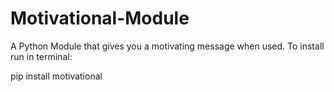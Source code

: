# Motivational-Module
A Python Module that gives you a motivating message when used.
To install run in terminal:

pip install motivational
